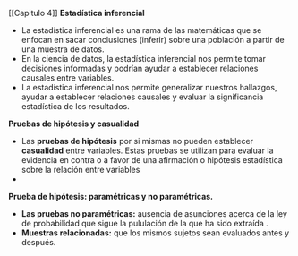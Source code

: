 [[Capitulo 4]]
**Estadística inferencial**
- La estadística inferencial es una rama de las matemáticas que se enfocan en sacar conclusiones (inferir) sobre una población a partir de una muestra de datos.
- En la ciencia de datos, la estadística inferencial nos permite tomar decisiones  informadas y podrían ayudar a establecer relaciones causales entre variables.
- La estadística inferencial nos permite generalizar nuestros hallazgos, ayudar a establecer relaciones causales y evaluar  la significancia estadística de los resultados. 

**Pruebas de hipótesis y casualidad**
- Las **pruebas de hipótesis** por si mismas no pueden establecer **casualidad** entre variables. Estas pruebas se utilizan para evaluar la evidencia en contra o a favor de una afirmación o hipótesis estadística sobre la relación entre variables
- 
**Prueba de hipótesis: paramétricas y no paramétricas.**
-  **Las pruebas no paramétricas:** ausencia de asunciones acerca de la ley de probabilidad que sigue la pululación de la que ha sido extraída .
- **Muestras relacionadas:** que los mismos sujetos sean evaluados antes y después.


